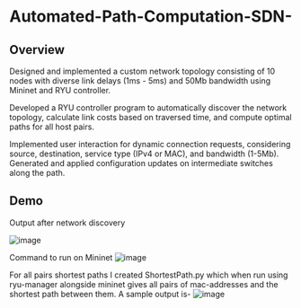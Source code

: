 # Automated-Path-Computation-SDN-

## Overview
Designed and implemented a custom network topology consisting of 10 nodes with diverse link delays (1ms - 5ms) and 50Mb bandwidth using Mininet and RYU controller.

Developed a RYU controller program to automatically discover the network topology, calculate link costs based on traversed time, and compute optimal paths for all host pairs.

Implemented user interaction for dynamic connection requests, considering source, destination, service type (IPv4 or MAC), and bandwidth (1-5Mb). Generated and applied configuration updates on intermediate switches along the path.

## Demo
Output after network discovery

![image](https://github.com/ShubhamPednekar19/Automated-Path-Computation-SDN-/assets/83055678/0341c003-328e-4cbf-8a89-0f72710eb797)

Command to run on Mininet
![image](https://github.com/ShubhamPednekar19/Automated-Path-Computation-SDN-/assets/83055678/e9ddb48e-01fa-433e-a400-a232d43c0dda)

For all pairs shortest paths I created ShortestPath.py which when run using ryu-manager alongside mininet gives all pairs of mac-addresses and the shortest path between them. A sample output is-
![image](https://github.com/ShubhamPednekar19/Automated-Path-Computation-SDN-/assets/83055678/51ce5fa0-0003-41ad-9eba-e351760eda33)


